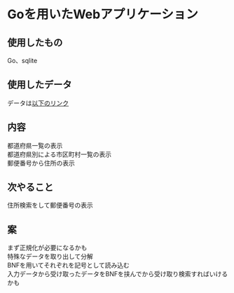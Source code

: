 # Goを用いたWebアプリケーション
## 使用したもの
Go、sqlite
## 使用したデータ
データは[以下のリンク](https://www.post.japanpost.jp/zipcode/dl/utf-zip.html)
## 内容
都道府県一覧の表示  
都道府県別による市区町村一覧の表示  
郵便番号から住所の表示  

## 次やること
住所検索をして郵便番号の表示
## 案
まず正規化が必要になるかも  
特殊なデータを取り出して分解  
BNFを用いてそれぞれを記号として読み込む  
入力データから受け取ったデータをBNFを挟んでから受け取り検索すればいけるかも  
